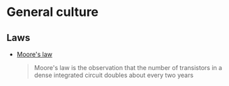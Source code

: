 # General culture

## Laws

* [Moore's law](https://en.wikipedia.org/wiki/Moore's_law)

  > Moore's law is the observation that the number of transistors in a dense integrated circuit doubles about every two years
